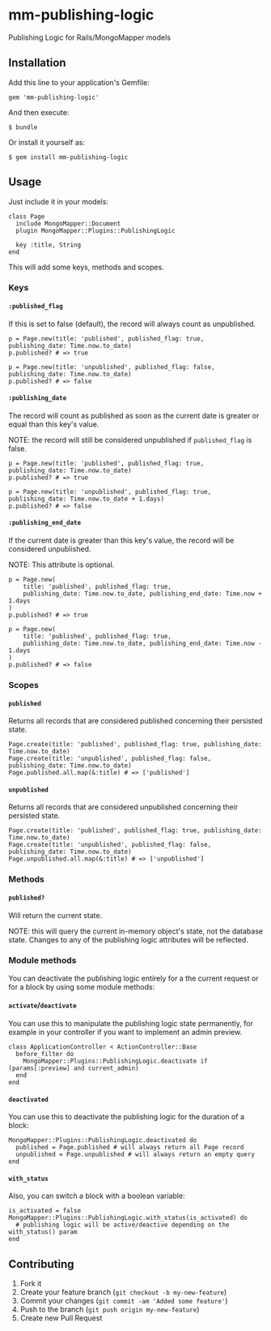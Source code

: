 # mm-publishing-logic

Publishing Logic for Rails/MongoMapper models

## Installation

Add this line to your application's Gemfile:

    gem 'mm-publishing-logic'

And then execute:

    $ bundle

Or install it yourself as:

    $ gem install mm-publishing-logic

## Usage

Just include it in your models:

    class Page
      include MongoMapper::Document
      plugin MongoMapper::Plugins::PublishingLogic

      key :title, String
    end

This will add some keys, methods and scopes.

### Keys

#### `:published_flag`
If this is set to false (default), the record will always count as unpublished.

    p = Page.new(title: 'published', published_flag: true, publishing_date: Time.now.to_date)
    p.published? # => true

    p = Page.new(title: 'unpublished', published_flag: false, publishing_date: Time.now.to_date)
    p.published? # => false

#### `:publishing_date`
The record will count as published as soon as the current date is greater or equal than this key's value.

NOTE: the record will still be considered unpublished if `published_flag` is false.

    p = Page.new(title: 'published', published_flag: true, publishing_date: Time.now.to_date)
    p.published? # => true

    p = Page.new(title: 'unpublished', published_flag: true, publishing_date: Time.now.to_date + 1.days)
    p.published? # => false

#### `:publishing_end_date`
If the current date is greater than this key's value, the record will be considered unpublished.

NOTE: This attribute is optional.

    p = Page.new(
        title: 'published', published_flag: true,
        publishing_date: Time.now.to_date, publishing_end_date: Time.now + 1.days
    )
    p.published? # => true

    p = Page.new(
        title: 'published', published_flag: true,
        publishing_date: Time.now.to_date, publishing_end_date: Time.now - 1.days
    )
    p.published? # => false

### Scopes

#### `published`
Returns all records that are considered published concerning their persisted state.

    Page.create(title: 'published', published_flag: true, publishing_date: Time.now.to_date)
    Page.create(title: 'unpublished', published_flag: false, publishing_date: Time.now.to_date)
    Page.published.all.map(&:title) # => ['published']

#### `unpublished`
Returns all records that are considered unpublished concerning their persisted state.

    Page.create(title: 'published', published_flag: true, publishing_date: Time.now.to_date)
    Page.create(title: 'unpublished', published_flag: false, publishing_date: Time.now.to_date)
    Page.unpublished.all.map(&:title) # => ['unpublished']

### Methods

#### `published?`
Will return the current state.

NOTE: this will query the current in-memory object's state, not the database state. Changes to any of the publishing logic attributes will be reflected.

### Module methods
You can deactivate the publishing logic entirely for a the current request or for a block by using some module methods:

#### `activate`/`deactivate`
You can use this to manipulate the publishing logic state permanently, for example in your controller if you want to implement an admin preview.

    class ApplicationController < ActionController::Base
      before_filter do
        MongoMapper::Plugins::PublishingLogic.deactivate if (params[:preview] and current_admin)
      end
    end

#### `deactivated`
You can use this to deactivate the publishing logic for the duration of a block:

    MongoMapper::Plugins::PublishingLogic.deactivated do
      published = Page.published # will always return all Page record
      unpublished = Page.unpublished # will always return an empty query
    end

#### `with_status`
Also, you can switch a block with a boolean variable:

    is_activated = false
    MongoMapper::Plugins::PublishingLogic.with_status(is_activated) do
      # publishing logic will be active/deactive depending on the with_status() param
    end


## Contributing

1. Fork it
2. Create your feature branch (`git checkout -b my-new-feature`)
3. Commit your changes (`git commit -am 'Added some feature'`)
4. Push to the branch (`git push origin my-new-feature`)
5. Create new Pull Request
